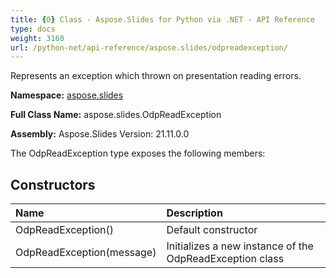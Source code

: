 ```yaml
---
title: {0} Class - Aspose.Slides for Python via .NET - API Reference
type: docs
weight: 3160
url: /python-net/api-reference/aspose.slides/odpreadexception/
---
```


Represents an exception which thrown on presentation reading errors.

**Namespace:** [aspose.slides](/python-net/api-reference/aspose.slides/)

**Full Class Name:** aspose.slides.OdpReadException

**Assembly:**  Aspose.Slides Version: 21.11.0.0

The OdpReadException type exposes the following members:
## **Constructors**
|**Name**|**Description**|
| :- | :- |
|OdpReadException()|Default constructor|
|OdpReadException(message)|Initializes a new instance of the OdpReadException class|
